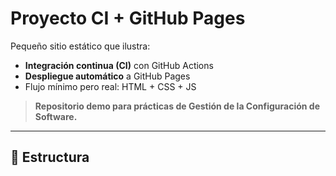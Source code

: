 # Proyecto CI + GitHub Pages

Pequeño sitio estático que ilustra:

* **Integración continua (CI)** con GitHub Actions  
* **Despliegue automático** a GitHub Pages  
* Flujo mínimo pero real: HTML + CSS + JS

> **Repositorio demo para prácticas de Gestión de la Configuración de Software.**

---

## 📂 Estructura

